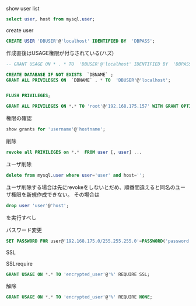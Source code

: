 
show user list

```sql
select user, host from mysql.user;
```


create user
```sql
CREATE USER 'DBUSER'@'localhost' IDENTIFIED BY  'DBPASS';
```
作成直後はUSAGE権限が付与されている(ハズ)
```sql
-- GRANT USAGE ON * . * TO  'DBUSER'@'localhost' IDENTIFIED BY  'DBPASS'
```

```sql
CREATE DATABASE IF NOT EXISTS  `DBNAME` ;
GRANT ALL PRIVILEGES ON  `DBNAME` . * TO  'DBUSER'@'localhost';


FLUSH PRIVILEGES;
```


```sql
GRANT ALL PRIVILEGES ON *.* TO 'root'@'192.168.175.157' WITH GRANT OPTION MAX_QUERIES_PER_HOUR 0 MAX_CONNECTIONS_PER_HOUR 0 MAX_UPDATES_PER_HOUR 0 MAX_USER_CONNECTIONS 0 ;
```


権限の確認

```sql
show grants for 'username'@'hostname';
```




削除
```sql
revoke all PRIVILEGES on *.*  FROM user [, user] ...
```

ユーザ削除
```sql
delete from mysql.user where user='user' and host='';
```

ユーザ削除する場合は先にrevokeをしないとだめ、順番間違えると同名のユーザ権限を新規作成できない。
その場合は
```sql
drop user 'user'@'host';
```
を実行すべし




パスワード変更

```sql
SET PASSWORD FOR user@'192.168.175.0/255.255.255.0'=PASSWORD('password');
```


SSL

SSLrequire
```sql
GRANT USAGE ON *.* TO 'encrypted_user'@'%' REQUIRE SSL;
```
解除
```sql
GRANT USAGE ON *.* TO 'encrypted_user'@'%' REQUIRE NONE;
```
